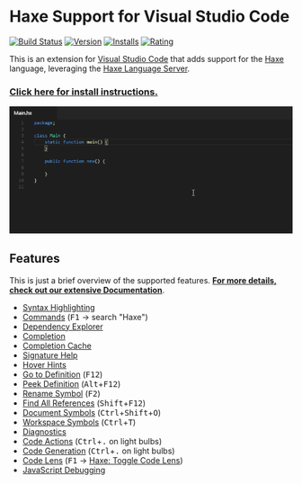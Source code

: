# Haxe Support for Visual Studio Code

[![Build Status](https://travis-ci.org/vshaxe/vshaxe.svg?branch=master)](https://travis-ci.org/vshaxe/vshaxe) [![Version](http://vsmarketplacebadge.apphb.com/version-short/nadako.vshaxe.svg)](https://marketplace.visualstudio.com/items?itemName=nadako.vshaxe) [![Installs](http://vsmarketplacebadge.apphb.com/installs-short/nadako.vshaxe.svg)](https://marketplace.visualstudio.com/items?itemName=nadako.vshaxe) [![Rating](http://vsmarketplacebadge.apphb.com/rating-short/nadako.vshaxe.svg)](https://marketplace.visualstudio.com/items?itemName=nadako.vshaxe)

This is an extension for [Visual Studio Code](https://code.visualstudio.com) that adds support for the [Haxe](http://haxe.org/) language,
leveraging the [Haxe Language Server](https://github.com/vshaxe/haxe-languageserver).

### [**Click here for install instructions.**](https://github.com/vshaxe/vshaxe/wiki/Installation)

![demo](images/demo.gif)

## Features

This is just a brief overview of the supported features. [**For more details, check out our extensive Documentation**](https://github.com/vshaxe/vshaxe/wiki).

- [Syntax Highlighting](https://github.com/vshaxe/haxe-TmLanguage)
- [Commands](https://github.com/vshaxe/vshaxe/wiki/Commands) (<kbd>F1</kbd> -> search "Haxe")
- [Dependency Explorer](https://github.com/vshaxe/vshaxe/wiki/Dependency-Explorer)
- [Completion](https://github.com/vshaxe/vshaxe/wiki/Completion)
- [Completion Cache](https://github.com/vshaxe/vshaxe/wiki/Completion-Cache)
- [Signature Help](https://github.com/vshaxe/vshaxe/wiki/Signature-Help)
- [Hover Hints](https://github.com/vshaxe/vshaxe/wiki/Hover-Hints)
- [Go to Definition](https://github.com/vshaxe/vshaxe/wiki/Go-to-Definition) (<kbd>F12</kbd>)
- [Peek Definition](https://github.com/vshaxe/vshaxe/wiki/Peek-Definition) (<kbd>Alt</kbd>+<kbd>F12</kbd>)
- [Rename Symbol](https://github.com/vshaxe/vshaxe/wiki/Rename-Symbol) (<kbd>F2</kbd>)
- [Find All References](https://github.com/vshaxe/vshaxe/wiki/Find-All-References) (<kbd>Shift</kbd>+<kbd>F12</kbd>)
- [Document Symbols](https://github.com/vshaxe/vshaxe/wiki/Document-Symbols) (<kbd>Ctrl</kbd>+<kbd>Shift</kbd>+<kbd>O</kbd>)
- [Workspace Symbols](https://github.com/vshaxe/vshaxe/wiki/Workspace-Symbols) (<kbd>Ctrl</kbd>+<kbd>T</kbd>)
- [Diagnostics](https://github.com/vshaxe/vshaxe/wiki/Diagnostics)
- [Code Actions](https://github.com/vshaxe/vshaxe/wiki/Code-Actions) (<kbd>Ctrl</kbd>+<kbd>.</kbd> on light bulbs)
- [Code Generation](https://github.com/vshaxe/vshaxe/wiki/Code-Generation) (<kbd>Ctrl</kbd>+<kbd>.</kbd> on light bulbs)
- [Code Lens](https://github.com/vshaxe/vshaxe/wiki/Code-Lens) (<kbd>F1</kbd> -> [Haxe: Toggle Code Lens](https://github.com/vshaxe/vshaxe/wiki/Commands#haxe-toggle-code-lens))
- [JavaScript Debugging](https://github.com/vshaxe/vshaxe/wiki/JavaScript-Debugging)
